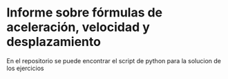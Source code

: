# Informe sobre fórmulas de aceleración, velocidad y desplazamiento
En el repositorio se puede encontrar el script de python para la solucion de los ejercicios
